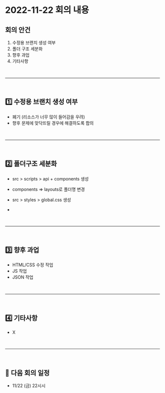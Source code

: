 # 2022-11-22 회의 내용

## 회의 안건

1. 수정용 브랜치 생성 여부
2. 폴더 구조 세분화
3. 향후 과업
4. 기타사항

<br>
<hr>
<br>

## :one: 수정용 브랜치 생성 여부

- 폐기 (리소스가 너무 많이 들어감을 우려)
- 향후 문제에 맞닥뜨릴 경우에 해결하도록 합의

<br>
<hr>
<br>

## :two: 폴더구조 세분화

- src > scripts > api + components 생성
- components => layouts로 폴더명 변경
- src > styles > global.css 생성

-

<br>
<hr>
<br>

## :three: 향후 과업

- HTML/CSS 수정 작업
- JS 작업
- JSON 작업

<br>
<hr>
<br>

## :four: 기타사항

- X

<br>
<hr>
<br>

## :pushpin: 다음 회의 일정

- 11/22 (금) 22시시
